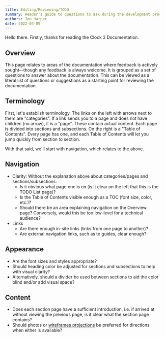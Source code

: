 ```yaml
---
title: Editing/Reviewing/TODO
summary: Reader's guide to questions to ask during the development process.
authors: Jon Harper
date: 2022-04-09
---
```


Hello there. Firstly, thanks for reading the Clock 3 Documentation.

## Overview

This page relates to areas of the documentation where feedback is actively sought—though any feedback is always welcome. It is grouped as a set of questions to answer about the documentation. This can be viewed as a literal list of questions or suggestions as a starting point for reviewing the documentation.

## Terminology

First, let's establish terminology. The links on the left with arrows next to them are "categories". If a link sends you to a page and does not have children (no arrow), it is a "page". These contain actual content. Each page is divided into sections and subsections. On the right is a "Table of Contents". Every page has one, and each Table of Contents will let you jump quickly from section to section.

With that said, we'll start with navigation, which relates to the above.

## Navigation

- Clarity: Without the explanation above about categories/pages and sections/subsections:
    - Is it obvious what page one is on (is it clear on the left that this is the TODO List page)?
    - Is the Table of Contents visible enough as a TOC (font size, color, etc.)?
    - Should there be an area explaining navigation on the Overview page? Conversely, would this be too low-level for a technical audience?
- Links
    - Are there enough in-site links (links from one page to another)?
    - Are external navigation links, such as to guides, clear enough?

## Appearance

- Are the font sizes and styles appropriate?
- Should heading color be adjusted for sections and subsections to help with visual clarity?
- Alternatively, should a divider be used between sections to aid the color blind and/or add visual space?

## Content

- Does each section page have a sufficient introduction, i.e. if arrived at without viewing the previous page, is it clear what the section page contains?
- Should photos or [wireframes projections](img/frame_labels/bed.png) be preferred for directions when either is available?